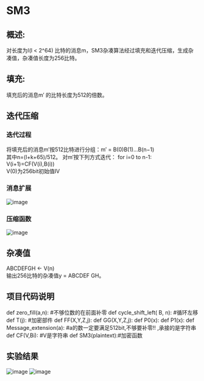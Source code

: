 # SM3
## 概述:
  对长度为l(l < 2^64) 比特的消息m，SM3杂凑算法经过填充和迭代压缩，生成杂凑值，杂凑值长度为256比特。  
## 填充:  
  填充后的消息m′ 的比特长度为512的倍数。  
## 迭代压缩  
### 迭代过程
  将填充后的消息m′按512比特进行分组：m′ = B(0)B(1)...B(n−1)  
  其中n=(l+k+65)/512。 
  对m′按下列方式迭代： 
  for i=0 to n-1:  
    V(i+1)=CF(V(i),B(i))  
  V(0)为256bit初始值IV  
### 消息扩展  
![image](https://user-images.githubusercontent.com/105533242/181223460-b93bb51f-fc59-43e5-b4ed-23bbf1386afb.png)
### 压缩函数
![image](https://user-images.githubusercontent.com/105533242/181223608-bde414e0-69f7-45e3-8820-6d5c51cec5a9.png)
## 杂凑值
  ABCDEFGH <- V(n)  
  输出256比特的杂凑值y = ABCDEF GH。
## 项目代码说明
def zero_fill(a,n): #不够位数的在前面补零
def cycle_shift_left( B, n): #循环左移
def T(j):    #加密部件
def FF(X,Y,Z,j):
def GG(X,Y,Z,j):
def P0(x):
def P1(x):
def Message_extension(a):  #a的数一定要满足512bit,不够要补零!!  ,承接的是字符串
def CF(V,Bi):  #V是字符串
def SM3(plaintext):#加密函数  
## 实验结果
![image](https://user-images.githubusercontent.com/105533242/181225201-82298f9a-57e8-481f-860d-3177c67ff171.png)
![image](https://user-images.githubusercontent.com/105533242/181225299-e20ff513-43d4-4b2e-96be-fc55ccef224a.png)
